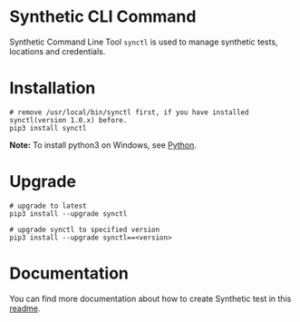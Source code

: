 # Synthetic CLI Command
Synthetic Command Line Tool `synctl` is used to manage synthetic tests, locations and credentials.


# Installation

```
# remove /usr/local/bin/synctl first, if you have installed synctl(version 1.0.x) before.
pip3 install synctl
```

**Note:** To install python3 on Windows, see [Python](https://www.python.org/downloads/windows/).

# Upgrade
```
# upgrade to latest
pip3 install --upgrade synctl

# upgrade synctl to specified version
pip3 install --upgrade synctl==<version>
```

# Documentation

You can find more documentation about how to create Synthetic test in this [readme](https://github.com/instana/synthetic-synctl#readme).

